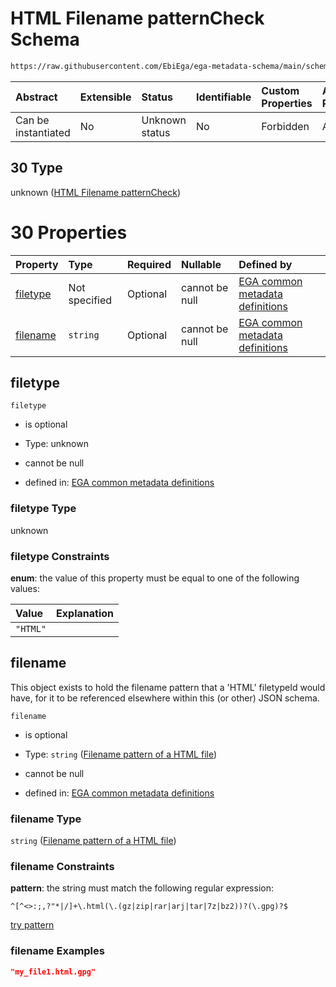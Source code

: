 # HTML Filename patternCheck Schema

```txt
https://raw.githubusercontent.com/EbiEga/ega-metadata-schema/main/schemas/EGA.common-definitions.json#/$defs/filenameFiletypePatternCheck/anyOf/30
```



| Abstract            | Extensible | Status         | Identifiable | Custom Properties | Additional Properties | Access Restrictions | Defined In                                                                                           |
| :------------------ | :--------- | :------------- | :----------- | :---------------- | :-------------------- | :------------------ | :--------------------------------------------------------------------------------------------------- |
| Can be instantiated | No         | Unknown status | No           | Forbidden         | Allowed               | none                | [EGA.common-definitions.json\*](../../../schemas/EGA.common-definitions.json "open original schema") |

## 30 Type

unknown ([HTML Filename patternCheck](ega-4-defs-check-filetype-checks-based-on-its-filename-anyof-html-filename-patterncheck.md))

# 30 Properties

| Property              | Type          | Required | Nullable       | Defined by                                                                                                                                                                                                                                                                                                                                        |
| :-------------------- | :------------ | :------- | :------------- | :------------------------------------------------------------------------------------------------------------------------------------------------------------------------------------------------------------------------------------------------------------------------------------------------------------------------------------------------ |
| [filetype](#filetype) | Not specified | Optional | cannot be null | [EGA common metadata definitions](ega-4-defs-check-filetype-checks-based-on-its-filename-anyof-html-filename-patterncheck-properties-filetype.md "https://raw.githubusercontent.com/EbiEga/ega-metadata-schema/main/schemas/EGA.common-definitions.json#/$defs/filenameFiletypePatternCheck/anyOf/30/properties/filetype")                        |
| [filename](#filename) | `string`      | Optional | cannot be null | [EGA common metadata definitions](ega-4-defs-check-filetype-checks-based-on-its-filename-anyof-html-filename-patterncheck-properties-filename-pattern-of-a-html-file.md "https://raw.githubusercontent.com/EbiEga/ega-metadata-schema/main/schemas/EGA.common-definitions.json#/$defs/filenameFiletypePatternCheck/anyOf/30/properties/filename") |

## filetype



`filetype`

* is optional

* Type: unknown

* cannot be null

* defined in: [EGA common metadata definitions](ega-4-defs-check-filetype-checks-based-on-its-filename-anyof-html-filename-patterncheck-properties-filetype.md "https://raw.githubusercontent.com/EbiEga/ega-metadata-schema/main/schemas/EGA.common-definitions.json#/$defs/filenameFiletypePatternCheck/anyOf/30/properties/filetype")

### filetype Type

unknown

### filetype Constraints

**enum**: the value of this property must be equal to one of the following values:

| Value    | Explanation |
| :------- | :---------- |
| `"HTML"` |             |

## filename

This object exists to hold the filename pattern that a 'HTML' filetypeId would have, for it to be referenced elsewhere within this (or other) JSON schema.

`filename`

* is optional

* Type: `string` ([Filename pattern of a HTML file](ega-4-defs-check-filetype-checks-based-on-its-filename-anyof-html-filename-patterncheck-properties-filename-pattern-of-a-html-file.md))

* cannot be null

* defined in: [EGA common metadata definitions](ega-4-defs-check-filetype-checks-based-on-its-filename-anyof-html-filename-patterncheck-properties-filename-pattern-of-a-html-file.md "https://raw.githubusercontent.com/EbiEga/ega-metadata-schema/main/schemas/EGA.common-definitions.json#/$defs/filenameFiletypePatternCheck/anyOf/30/properties/filename")

### filename Type

`string` ([Filename pattern of a HTML file](ega-4-defs-check-filetype-checks-based-on-its-filename-anyof-html-filename-patterncheck-properties-filename-pattern-of-a-html-file.md))

### filename Constraints

**pattern**: the string must match the following regular expression:&#x20;

```regexp
^[^<>:;,?"*|/]+\.html(\.(gz|zip|rar|arj|tar|7z|bz2))?(\.gpg)?$
```

[try pattern](https://regexr.com/?expression=%5E%5B%5E%3C%3E%3A%3B%2C%3F%22*%7C%2F%5D%2B%5C.html\(%5C.\(gz%7Czip%7Crar%7Carj%7Ctar%7C7z%7Cbz2\)\)%3F\(%5C.gpg\)%3F%24 "try regular expression with regexr.com")

### filename Examples

```json
"my_file1.html.gpg"
```
